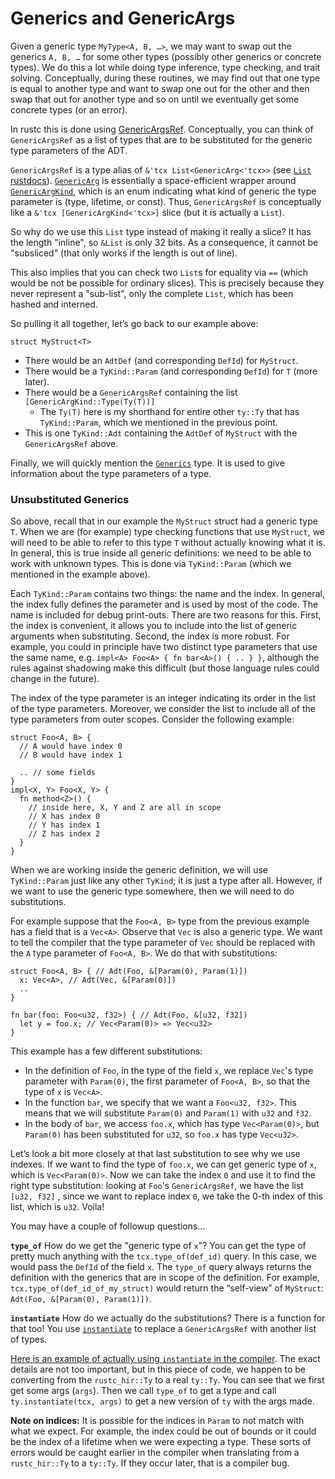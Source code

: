 # Generics and GenericArgs

Given a generic type `MyType<A, B, …>`, we may want to swap out the generics `A, B, …` for some
other types (possibly other generics or concrete types). We do this a lot while doing type
inference, type checking, and trait solving. Conceptually, during these routines, we may find out
that one type is equal to another type and want to swap one out for the other and then swap that out
for another type and so on until we eventually get some concrete types (or an error).

In rustc this is done using [GenericArgsRef].
Conceptually, you can think of `GenericArgsRef` as a list of types that are to be substituted for
 the generic type parameters of the ADT.

`GenericArgsRef` is a type alias of `&'tcx List<GenericArg<'tcx>>` (see [`List` rustdocs][list]).
[`GenericArg`] is essentially a space-efficient wrapper around [`GenericArgKind`], which is an enum
indicating what kind of generic the type parameter is (type, lifetime, or const).
Thus, `GenericArgsRef` is conceptually like a `&'tcx [GenericArgKind<'tcx>]` slice (but it is
actually a `List`).

[list]: https://doc.rust-lang.org/nightly/nightly-rustc/rustc_middle/ty/struct.List.html
[`GenericArg`]: https://doc.rust-lang.org/nightly/nightly-rustc/rustc_middle/ty/struct.GenericArg.html
[`GenericArgKind`]: https://doc.rust-lang.org/nightly/nightly-rustc/rustc_middle/ty/enum.GenericArgKind.html
[GenericArgsRef]: https://doc.rust-lang.org/nightly/nightly-rustc/rustc_middle/ty/type.GenericArgsRef.html

So why do we use this `List` type instead of making it really a slice? It has the length "inline",
so `&List` is only 32 bits. As a consequence, it cannot be "subsliced" (that only works if the
length is out of line).

This also implies that you can check two `List`s for equality via `==` (which would be not be
possible for ordinary slices). This is precisely because they never represent a "sub-list", only the
complete `List`, which has been hashed and interned.

So pulling it all together, let’s go back to our example above:

```rust,ignore
struct MyStruct<T>
```

- There would be an `AdtDef` (and corresponding `DefId`) for `MyStruct`.
- There would be a `TyKind::Param` (and corresponding `DefId`) for `T` (more later).
- There would be a `GenericArgsRef` containing the list `[GenericArgKind::Type(Ty(T))]`
    - The `Ty(T)` here is my shorthand for entire other `ty::Ty` that has `TyKind::Param`, which we
      mentioned in the previous point.
- This is one `TyKind::Adt` containing the `AdtDef` of `MyStruct` with the `GenericArgsRef` above.

Finally, we will quickly mention the
[`Generics`](https://doc.rust-lang.org/nightly/nightly-rustc/rustc_middle/ty/struct.Generics.html) type. It
is used to give information about the type parameters of a type.

### Unsubstituted Generics

So above, recall that in our example the `MyStruct` struct had a generic type `T`. When we are (for
example) type checking functions that use `MyStruct`, we will need to be able to refer to this type
`T` without actually knowing what it is. In general, this is true inside all generic definitions: we
need to be able to work with unknown types. This is done via `TyKind::Param` (which we mentioned in
the example above).

Each `TyKind::Param` contains two things: the name and the index. In general, the index fully
defines the parameter and is used by most of the code. The name is included for debug print-outs.
There are two reasons for this. First, the index is convenient, it allows you to include into the
list of generic arguments when substituting. Second, the index is more robust. For example, you
could in principle have two distinct type parameters that use the same name, e.g. `impl<A> Foo<A> {
fn bar<A>() { .. } }`, although the rules against shadowing make this difficult (but those language
rules could change in the future).

The index of the type parameter is an integer indicating its order in the list of the type
parameters. Moreover, we consider the list to include all of the type parameters from outer scopes.
Consider the following example:

```rust,ignore
struct Foo<A, B> {
  // A would have index 0
  // B would have index 1

  .. // some fields
}
impl<X, Y> Foo<X, Y> {
  fn method<Z>() {
    // inside here, X, Y and Z are all in scope
    // X has index 0
    // Y has index 1
    // Z has index 2
  }
}
```

When we are working inside the generic definition, we will use `TyKind::Param` just like any other
`TyKind`; it is just a type after all. However, if we want to use the generic type somewhere, then
we will need to do substitutions.

For example suppose that the `Foo<A, B>` type from the previous example has a field that is a
`Vec<A>`. Observe that `Vec` is also a generic type. We want to tell the compiler that the type
parameter of `Vec` should be replaced with the `A` type parameter of `Foo<A, B>`. We do that with
substitutions:

```rust,ignore
struct Foo<A, B> { // Adt(Foo, &[Param(0), Param(1)])
  x: Vec<A>, // Adt(Vec, &[Param(0)])
  ..
}

fn bar(foo: Foo<u32, f32>) { // Adt(Foo, &[u32, f32])
  let y = foo.x; // Vec<Param(0)> => Vec<u32>
}
```

This example has a few different substitutions:

- In the definition of `Foo`, in the type of the field `x`, we replace `Vec`'s type parameter with
  `Param(0)`, the first parameter of `Foo<A, B>`, so that the type of `x` is `Vec<A>`.
- In the function `bar`, we specify that we want a `Foo<u32, f32>`. This means that we will
  substitute `Param(0)` and `Param(1)` with `u32` and `f32`.
- In the body of `bar`, we access `foo.x`, which has type `Vec<Param(0)>`, but `Param(0)` has been
  substituted for `u32`, so `foo.x` has type `Vec<u32>`.

Let’s look a bit more closely at that last substitution to see why we use indexes. If we want to
find the type of `foo.x`, we can get generic type of `x`, which is `Vec<Param(0)>`. Now we can take
the index `0` and use it to find the right type substitution: looking at `Foo`'s `GenericArgsRef`,
we have the list `[u32, f32]` , since we want to replace index `0`, we take the 0-th index of this
list, which is `u32`. Voila!

You may have a couple of followup questions…

 **`type_of`** How do we get the "generic type of `x`"? You can get the type of pretty much anything
 with the   `tcx.type_of(def_id)` query. In this case, we would pass the `DefId` of the field `x`.
 The `type_of` query always returns the definition with the generics that are in scope of the
 definition. For example, `tcx.type_of(def_id_of_my_struct)` would return the “self-view” of
 `MyStruct`: `Adt(Foo, &[Param(0), Param(1)])`.

**`instantiate`** How do we actually do the substitutions? There is a function for that too! You
use [`instantiate`][instantiate] to replace a `GenericArgsRef` with  another list of types.

[Here is an example of actually using `instantiate` in the compiler][instantiatex].
The exact details are not too important, but in this piece of code, we happen to be
converting from the `rustc_hir::Ty` to a real `ty::Ty`. You can see that we first get some args
(`args`).  Then we call `type_of` to get a type and call `ty.instantiate(tcx, args)` to get a new
version of `ty` with the args made.

[instantiate]: https://doc.rust-lang.org/nightly/nightly-rustc/rustc_middle/ty/generic_args/struct.EarlyBinder.html#method.instantiate
[instantiatex]: https://github.com/rust-lang/rust/blob/8a562f9671e36cf29c9c794c2646bcf252d55535/compiler/rustc_hir_analysis/src/astconv/mod.rs#L905-L927

**Note on indices:** It is possible for the indices in `Param` to not match with what we expect. For
example, the index could be out of bounds or it could be the index of a lifetime when we were
expecting a type. These sorts of errors would be caught earlier in the compiler when translating
from a `rustc_hir::Ty` to a `ty::Ty`. If they occur later, that is a compiler bug.
